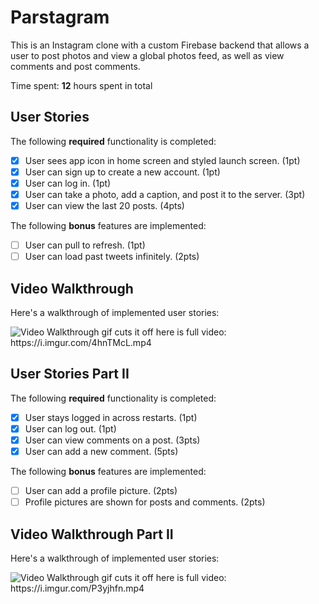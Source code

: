 # Parstagram

This is an Instagram clone with a custom Firebase backend that allows a user to post photos and view a global photos feed, as well as view comments and post comments.

Time spent: **12** hours spent in total

## User Stories

The following **required** functionality is completed:

- [x] User sees app icon in home screen and styled launch screen. (1pt)
- [x] User can sign up to create a new account. (1pt)
- [x] User can log in. (1pt)
- [x] User can take a photo, add a caption, and post it to the server. (3pt)
- [x] User can view the last 20 posts. (4pts)

The following **bonus** features are implemented:

- [ ] User can pull to refresh. (1pt)
- [ ] User can load past tweets infinitely. (2pts)

## Video Walkthrough

Here's a walkthrough of implemented user stories:

<img src='https://media.giphy.com/media/YlbJKGf48Y2FoINWwz/giphy.gif' title='Video Walkthrough' width='' alt='Video Walkthrough' />
gif cuts it off here is full video: https://i.imgur.com/4hnTMcL.mp4

## User Stories Part II

The following **required** functionality is completed:

- [x] User stays logged in across restarts. (1pt)
- [x] User can log out. (1pt)
- [x] User can view comments on a post. (3pts)
- [x] User can add a new comment. (5pts)

The following **bonus** features are implemented:

- [ ] User can add a profile picture. (2pts)
- [ ] Profile pictures are shown for posts and comments. (2pts)

## Video Walkthrough Part II

Here's a walkthrough of implemented user stories:

<img src='https://media.giphy.com/media/1qaUQLP1qYa631pJ33/giphy.gif' title='Video Walkthrough' width='' alt='Video Walkthrough' />
gif cuts it off here is full video: https://i.imgur.com/P3yjhfn.mp4
